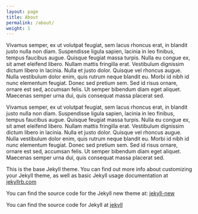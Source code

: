 ```yaml
---
layout: page
title: About
permalink: /about/
weight: 1
---
```


Vivamus semper, ex ut volutpat feugiat, sem lacus rhoncus erat, in blandit justo nulla non diam. Suspendisse ligula sapien, lacinia in leo finibus, tempus faucibus augue. Quisque feugiat massa turpis. Nulla eu congue ex, sit amet eleifend libero. Nullam mattis fringilla erat. Vestibulum dignissim dictum libero in lacinia. Nulla et justo dolor. Quisque vel rhoncus augue. Nulla vestibulum dolor enim, quis rutrum neque blandit eu. Morbi id nibh id nunc elementum feugiat. Donec sed pretium sem. Sed id risus ornare, ornare est sed, accumsan felis. Ut semper bibendum diam eget aliquet. Maecenas semper urna dui, quis consequat massa placerat sed.

Vivamus semper, ex ut volutpat feugiat, sem lacus rhoncus erat, in blandit justo nulla non diam. Suspendisse ligula sapien, lacinia in leo finibus, tempus faucibus augue. Quisque feugiat massa turpis. Nulla eu congue ex, sit amet eleifend libero. Nullam mattis fringilla erat. Vestibulum dignissim dictum libero in lacinia. Nulla et justo dolor. Quisque vel rhoncus augue. Nulla vestibulum dolor enim, quis rutrum neque blandit eu. Morbi id nibh id nunc elementum feugiat. Donec sed pretium sem. Sed id risus ornare, ornare est sed, accumsan felis. Ut semper bibendum diam eget aliquet. Maecenas semper urna dui, quis consequat massa placerat sed.

This is the base Jekyll theme. You can find out more info about customizing your Jekyll theme, as well as basic Jekyll usage documentation at [jekyllrb.com](http://jekyllrb.com/)

You can find the source code for the Jekyll new theme at:
[jekyll-new](https://github.com/jglovier/jekyll-new)

You can find the source code for Jekyll at
[jekyll](https://github.com/jekyll/jekyll)
